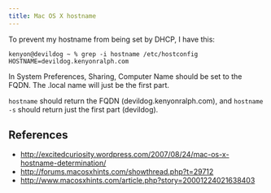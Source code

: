 ```yaml
---
title: Mac OS X hostname
---
```

To prevent my hostname from being set by DHCP, I have this:

```console
kenyon@devildog ~ % grep -i hostname /etc/hostconfig
HOSTNAME=devildog.kenyonralph.com
```

In System Preferences, Sharing, Computer Name should be set to the FQDN. The .local name will just be the first part.

`hostname` should return the FQDN (devildog.kenyonralph.com), and `hostname -s` should return just the first part (devildog).

## References

* <http://excitedcuriosity.wordpress.com/2007/08/24/mac-os-x-hostname-determination/>
* <http://forums.macosxhints.com/showthread.php?t=29712>
* <http://www.macosxhints.com/article.php?story=20001224021638403>
